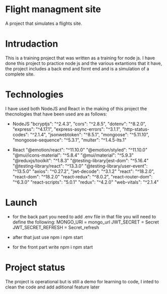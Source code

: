 # Flight managment site
A project that simulates a flights site.

# Intrudaction
This is a training project that was written as a training for node js. I have done this project to practice node js and the various extantions that it have, the project includes a back end and fornt end and is a simulation of a complete site.

# Technologies
I have used both NodeJS and React in the making of this project the thecnologies that have been used are as follows:

- NodeJS
    "bcryptjs": "^2.4.3",
    "cors": "^2.8.5",
    "dotenv": "^8.2.0",
    "express": "^4.17.1",
    "express-async-errors": "^3.1.1",
    "http-status-codes": "^2.1.4",
    "jsonwebtoken": "^8.5.1",
    "mongoose": "^5.11.10",
    "mongoose-sequence": "^5.3.1",
    "multer": "^1.4.5-lts.1"

- React
    "@emotion/react": "^11.10.0"
    "@emotion/styled": "^11.10.0"
    "@mui/icons-material": "^5.8.4" 
    "@mui/material": "^5.9.3"
    "@reduxjs/toolkit": "^1.8.3"
    "@testing-library/jest-dom": "^5.16.4"
    "@testing-library/react": "^13.3.0"
    "@testing-library/user-event": "^13.5.0"
    "axios": "^0.27.2", "jwt-decode": "^3.1.2"
    "react": "^18.2.0", "react-dom": "^18.2.0"
    "react-redux": "^8.0.2", "react-router-dom": "^6.3.0"
    "react-scripts": "5.0.1"
    "redux": "^4.2.0"
    "web-vitals": "^2.1.4"

# Launch
- for the back part you need to add .env file in that file you will need to define the following:
MONGO_URI = mongo_url
JWT_SECRET = Secret
JWT_SECRET_REFRESH = Secret_refresh
- after that just use 
npm i 
npm start 

- for the front part write
npm i
npm start
# Project status
The project is operational but is still a demo for learning to code, I inted to clean the code and add aditional feature later